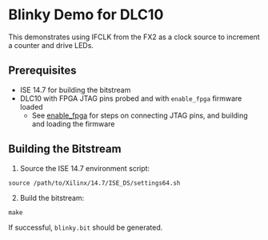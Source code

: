 Blinky Demo for DLC10
=====================

This demonstrates using IFCLK from the FX2 as a clock source to increment a
counter and drive LEDs.

## Prerequisites

- ISE 14.7 for building the bitstream
- DLC10 with FPGA JTAG pins probed and with `enable_fpga` firmware loaded
    - See [enable_fpga](../../firmware/enable_fpga/README.md) for steps on
      connecting JTAG pins, and building and loading the firmware

## Building the Bitstream

1. Source the ISE 14.7 environment script:

```
source /path/to/Xilinx/14.7/ISE_DS/settings64.sh
```

2. Build the bitstream:

```
make
```

If successful, `blinky.bit` should be generated.
